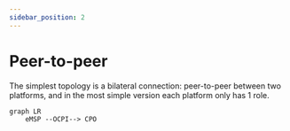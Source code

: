 ```yaml
---
sidebar_position: 2
---
```


# Peer-to-peer

The simplest topology is a bilateral connection: peer-to-peer between two platforms,
and in the most simple version each platform only has 1 role.

```mermaid
graph LR
    eMSP --OCPI--> CPO
```
